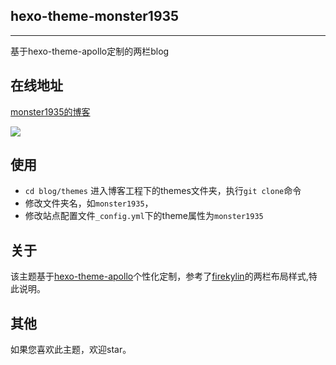 ## hexo-theme-monster1935
---
基于hexo-theme-apollo定制的两栏blog
## 在线地址
[monster1935的博客](http://www.monster1935.site)

![](http://oe7c74ud3.bkt.clouddn.com/blog.png)

## 使用
- `cd blog/themes` 进入博客工程下的themes文件夹，执行`git clone`命令
- 修改文件夹名，如`monster1935`，
- 修改站点配置文件`_config.yml`下的theme属性为`monster1935`

## 关于
该主题基于[hexo-theme-apollo](https://github.com/pinggod/hexo-theme-apollo)个性化定制，参考了[firekylin](https://github.com/75team/firekylin)的两栏布局样式,特此说明。

## 其他
如果您喜欢此主题，欢迎star。
